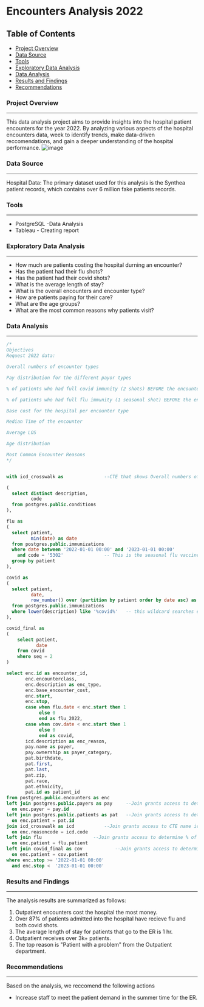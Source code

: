 # Encounters Analysis 2022

## Table of Contents

- [Project Overview](#project-overview)
- [Data Source](#data-source)
- [Tools](#tools)
- [Exploratory Data Analysis](#exploratory-data-analysis)
- [Data Analysis](#data-analysis)
- [Results and Findings](#results-and-findings)
- [Recommendations](#recommendations)
### Project Overview
---
This data analysis project aims to provide insights into the hospital patient encounters for the year 2022. By analyzing various aspects of the hospital encounters data, week to identify trends, make data-driven reccomendations, and gain a deeper understanding of the hospital performance.
![image](https://github.com/rwholt/Encounters-2022/assets/130107486/07277f6f-9755-453b-94a5-f613fa4b0b05)

### Data Source
---
Hospital Data: The primary dataset used for this analysis is the Synthea patient records, which contains over 6 million fake patients records.

### Tools
---
- PostgreSQL -Data Analysis
- Tableau - Creating report


### Exploratory Data Analysis
---
 - How much are patients costing the hospital durning an encounter?
 - Has the patient had their flu shots?
 - Has the patient had their covid shots?
 - What is the average length of stay?
 - What is the overall encounters and encounter type?
 - How are patients paying for their care?
 - What are the age groups?
 - What are the most common reasons why patients visit?

### Data Analysis
---
```sql
/*
Objectives
Request 2022 data: 

Overall numbers of encounter types 

Pay distribution for the different payor types 

% of patients who had full covid immunity (2 shots) BEFORE the encounter 

% of patients who had full flu immunity (1 seasonal shot) BEFORE the encounter 

Base cost for the hospital per encounter type 

Median Time of the encounter 

Average LOS 

Age distribution 

Most Common Encounter Reasons 
*/ 


with icd_crosswalk as  				--CTE that shows Overall numbers of encounter types 

(
  select distinct description,
         code
  from postgres.public.conditions
),

flu as
(
  select patient,
	     min(date) as date
  from postgres.public.immunizations
  where date between '2022-01-01 00:00' and '2023-01-01 00:00'
    and code = '5302' 				-- This is the seasonal flu vaccine ICD
  group by patient
),

covid as
(
  select patient,
	     date,
	     row_number() over (partition by patient order by date asc) as seq
  from postgres.public.immunizations
  where lower(description) like '%covid%' 	-- this wildcard searches everything covid
),

covid_final as
(
	select patient,
	       date
	from covid
	where seq = 2 
)

select enc.id as encounter_id,
       enc.encounterclass,
	   enc.description as enc_type,
	   enc.base_encounter_cost,
	   enc.start,
	   enc.stop,
	   case when flu.date < enc.start then 1
	        else 0
			end as flu_2022,
	   case when cov.date < enc.start then 1
	        else 0
			end as covid,
	   icd.description as enc_reason,
	   pay.name as payer,
	   pay.ownership as payer_category,
	   pat.birthdate,
	   pat.first,
	   pat.last,
	   pat.zip,
	   pat.race,
	   pat.ethnicity,
	   pat.id as patient_id
from postgres.public.encounters as enc
left join postgres.public.payers as pay		--Join grants access to determine pay distribution for the different payor types 
  on enc.payer = pay.id
left join postgres.public.patients as pat	--Join grants access to determine age distribution 
  on enc.patient = pat.id
join icd_crosswalk as icd			--Join grants access to CTE name icd to determine icd code and description
  on enc.reasoncode = icd.code
left join flu					--Join grants access to determine % of patients who had full flu immunity (1 seasonal shot) BEFORE the encounter 
  on enc.patient = flu.patient
left join covid_final as cov			--Join grants access to determine % of patients who had full covid immunity (2 shots) BEFORE the encounter 
  on enc.patient = cov.patient
where enc.stop >= '2022-01-01 00:00'
  and enc.stop <  '2023-01-01 00:00'
```

### Results and Findings
---
The analysis results are summarized as follows:
1. Outpatient encounters cost the hospital the most money.
2. Over 87% of patients admitted into the hospital have recieve flu and both covid shots.
3. The average length of stay for patients that go to the ER is 1 hr.
4. Outpatient receives over 3k+ patients.
5. The top reason is "Patient with a problem" from the Outpatient department.


### Recommendations
---

Based on the analysis, we reccomend the following actions
- Increase staff to meet the patient demand in the summer time for the ER.

